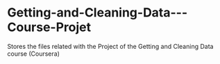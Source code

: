 # Getting-and-Cleaning-Data---Course-Projet
Stores the files related with the Project of the Getting and Cleaning Data course (Coursera)

